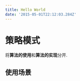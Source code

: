 ```yaml
---
title: Hello World
date: '2015-05-01T22:12:03.284Z'
---
```


# 策略模式
将**算法的使用**和**算法的实现**分开.

## 使用场景

